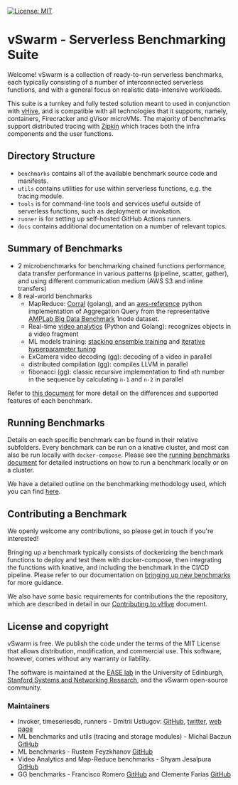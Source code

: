 [![License: MIT](https://img.shields.io/badge/License-MIT-yellow.svg)](https://opensource.org/licenses/MIT)


# vSwarm - Serverless Benchmarking Suite

Welcome! vSwarm is a collection of ready-to-run serverless benchmarks, each 
typically consisting of a number of interconnected serverless functions, and with a general
focus on realistic data-intensive workloads.

This suite is a turnkey and fully tested solution meant to used in conjunction with 
[vHive](https://github.com/ease-lab/vhive), and is compatible with all technologies that it supports,
namely, containers, Firecracker and gVisor microVMs. The majority of benchmarks support distributed
tracing with [Zipkin](https://zipkin.io/) which traces both the infra components and the user 
functions.


## Directory Structure

- `benchmarks` contains all of the available benchmark source code and manifests. 
- `utils` contains utilities for use within serverless functions, e.g. the tracing module.
- `tools` is for command-line tools and services useful outside of serverless functions, such as 
   deployment or invokation.
- `runner` is for setting up self-hosted GitHub Actions runners.
- `docs` contains additional documentation on a number of relevant topics.


## Summary of Benchmarks
- 2 microbenchmarks for benchmarking chained functions performance, data transfer performance in 
various patterns (pipeline, scatter, gather), and using different communication medium (AWS S3 
and inline transfers)
- 8 real-world benchmarks
   - MapReduce: [Corral](/benchmarks/corral) (golang), and an [aws-reference](/benchmarks/map-reduce)
    python implementation of Aggregation Query from the representative 
    [AMPLab Big Data Benchmark](https://www.cs.cmu.edu/~pavlo/papers/benchmarks-sigmod09.pdf) 
   1node dataset.
   - Real-time [video analytics](/benchmarks/video-analytics) (Python and Golang): recognizes objects in a video fragment
   - ML models training: [stacking ensemble training](/benchmarks/stacking-training) and 
   [iterative hyperparameter tuning](/benchmarks/tuning-halving)
   - ExCamera video decoding (gg): decoding of a video in parallel
   - distributed compilation (gg): compiles LLVM in parallel
   - fibonacci (gg): classic recursive implementation to find `n`th number in the sequence by calculating `n-1` and `n-2` in parallel

Refer to [this document](/benchmarks/README.md) for more detail on the differences and supported features of each benchmark.


## Running Benchmarks

Details on each specific benchmark can be found in their relative subfolders. Every benchmark can 
be run on a knative cluster, and most can also be run locally with `docker-compose`. Please see the
[running benchmarks document](/docs/running_benchmarks.md) for detailed instructions on how to
run a benchmark locally or on a cluster.

We have a detailed outline on the benchmarking methodology used, which you can find [here](/docs/methodology.md).


## Contributing a Benchmark

We openly welcome any contributions, so please get in touch if you're interested!

Bringing up a benchmark typically consists of dockerizing the benchmark functions to deploy and
test them with docker-compose, then integrating the functions with knative, and including the
benchmark in the CI/CD pipeline. Please refer to our documentation on 
[bringing up new benchmarks](/docs/adding_benchmarks.md)
for more guidance.

We also have some basic requirements for contributions the the repository, which are described
in detail in our 
[Contributing to vHive](/docs/contributing_to_vhive.md)
document.


## License and copyright

vSwarm is free. We publish the code under the terms of the MIT License that allows distribution, modification, and commercial use.
This software, however, comes without any warranty or liability.

The software is maintained at the [EASE lab](https://easelab.inf.ed.ac.uk/) in the University of Edinburgh,
[Stanford Systems and Networking Research](https://github.com/StanfordSNR), and the vSwarm open-source community.


### Maintainers

- Invoker, timeseriesdb, runners - Dmitrii Ustiugov: [GitHub](https://github.com/ustiugov),
[twitter](https://twitter.com/DmitriiUstiugov), [web page](http://homepages.inf.ed.ac.uk/s1373190/)
- ML benchmarks and utils (tracing and storage modules) - Michal Baczun [GitHub](https://github.com/MBaczun)
- ML benchmarks - Rustem Feyzkhanov [GitHub](https://github.com/ryfeus)
- Video Analytics and Map-Reduce benchmarks - Shyam Jesalpura [GitHub](https://github.com/shyamjesal)
- GG benchmarks - Francisco Romero [GitHub](https://github.com/faromero) and Clemente Farias [GitHub](https://github.com/cbfariasc)
